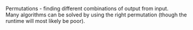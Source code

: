Permutations - finding different combinations of output from input.<br />
  Many algorithms can be solved by using the right permutation (though the runtime will most likely be poor).